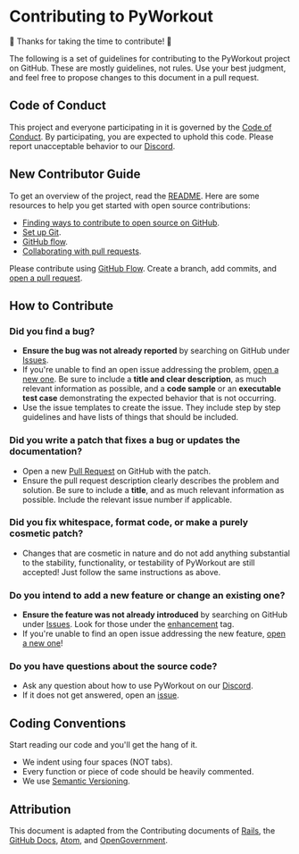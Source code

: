 # Contributing to PyWorkout
🎉 Thanks for taking the time to contribute! 🎉

The following is a set of guidelines for contributing to the PyWorkout project on GitHub. These are mostly guidelines, not rules. Use your best judgment, and feel free to propose changes to this document in a pull request.

## Code of Conduct
This project and everyone participating in it is governed by the [Code of Conduct](https://github.com/willtheorangeguy/PyWorkout/blob/main/CODE_OF_CONDUCT.md). By participating, you are expected to uphold this code. Please report unacceptable behavior to our [Discord](https://discord.gg/YFMcACG9rh).

## New Contributor Guide
To get an overview of the project, read the [README](README.md). Here are some resources to help you get started with open source contributions:
- [Finding ways to contribute to open source on GitHub](https://docs.github.com/en/get-started/exploring-projects-on-github/finding-ways-to-contribute-to-open-source-on-github).
- [Set up Git](https://docs.github.com/en/get-started/quickstart/set-up-git).
- [GitHub flow](https://docs.github.com/en/get-started/quickstart/github-flow).
- [Collaborating with pull requests](https://docs.github.com/en/github/collaborating-with-pull-requests).

Please contribute using [GitHub Flow](https://guides.github.com/introduction/flow). Create a branch, add commits, and [open a pull request](https://github.com/willtheorangeguy/PyWorkout/compare).

## How to Contribute

### Did you find a bug?
- **Ensure the bug was not already reported** by searching on GitHub under [Issues](https://github.com/willtheorangeguy/PyWorkout/issues).
- If you're unable to find an open issue addressing the problem, [open a new one](https://github.com/willtheorangeguy/PyWorkout/issues/new). Be sure to include a **title and clear description**, as much relevant information as possible, and a **code sample** or an **executable test case** demonstrating the expected behavior that is not occurring.
- Use the issue templates to create the issue. They include step by step guidelines and have lists of things that should be included. 

### Did you write a patch that fixes a bug or updates the documentation?
- Open a new [Pull Request](https://github.com/willtheorangeguy/PyWorkout/pulls) on GitHub with the patch. 
- Ensure the pull request description clearly describes the problem and solution. Be sure to include a **title**, and as much relevant information as possible. Include the relevant issue number if applicable. 

### Did you fix whitespace, format code, or make a purely cosmetic patch?
- Changes that are cosmetic in nature and do not add anything substantial to the stability, functionality, or testability of PyWorkout are still accepted! Just follow the same instructions as above.

### Do you intend to add a new feature or change an existing one?
- **Ensure the feature was not already introduced** by searching on GitHub under [Issues](https://github.com/willtheorangeguy/PyWorkout/issues). Look for those under the [enhancement](https://github.com/willtheorangeguy/PyWorkout/issues?q=is%3Aissue+is%3Aopen+label%3Aenhancement) tag. 
- If you're unable to find an open issue addressing the new feature, [open a new one](https://github.com/willtheorangeguy/PyWorkout/issues/new)!

### Do you have questions about the source code?
- Ask any question about how to use PyWorkout on our [Discord](https://discord.gg/YFMcACG9rh). 
- If it does not get answered, open an [issue](https://github.com/willtheorangeguy/PyWorkout/issues/new).  

## Coding Conventions
Start reading our code and you'll get the hang of it.
- We indent using four spaces (NOT tabs).
- Every function or piece of code should be heavily commented. 
- We use [Semantic Versioning](https://semver.org/). 

## Attribution
This document is adapted from the Contributing documents of [Rails](https://github.com/rails/rails/blob/main/CONTRIBUTING.md), the [GitHub Docs](https://github.com/github/docs/blob/main/CONTRIBUTING.md), [Atom](https://github.com/atom/atom/blob/master/CONTRIBUTING.md), and [OpenGovernment](https://github.com/opengovernment/opengovernment/blob/master/CONTRIBUTING.md?plain=1).  
